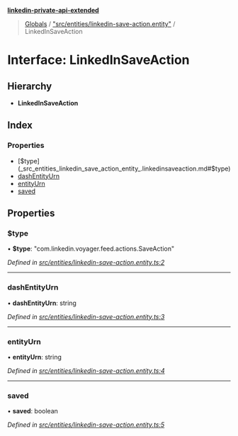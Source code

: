**[linkedin-private-api-extended](../README.md)**

> [Globals](../globals.md) / ["src/entities/linkedin-save-action.entity"](../modules/_src_entities_linkedin_save_action_entity_.md) / LinkedInSaveAction

# Interface: LinkedInSaveAction

## Hierarchy

* **LinkedInSaveAction**

## Index

### Properties

* [$type](_src_entities_linkedin_save_action_entity_.linkedinsaveaction.md#$type)
* [dashEntityUrn](_src_entities_linkedin_save_action_entity_.linkedinsaveaction.md#dashentityurn)
* [entityUrn](_src_entities_linkedin_save_action_entity_.linkedinsaveaction.md#entityurn)
* [saved](_src_entities_linkedin_save_action_entity_.linkedinsaveaction.md#saved)

## Properties

### $type

•  **$type**: \"com.linkedin.voyager.feed.actions.SaveAction\"

*Defined in [src/entities/linkedin-save-action.entity.ts:2](https://github.com/khanhtranngoccva/linkedin-private-api/blob/86b0130/src/entities/linkedin-save-action.entity.ts#L2)*

___

### dashEntityUrn

•  **dashEntityUrn**: string

*Defined in [src/entities/linkedin-save-action.entity.ts:3](https://github.com/khanhtranngoccva/linkedin-private-api/blob/86b0130/src/entities/linkedin-save-action.entity.ts#L3)*

___

### entityUrn

•  **entityUrn**: string

*Defined in [src/entities/linkedin-save-action.entity.ts:4](https://github.com/khanhtranngoccva/linkedin-private-api/blob/86b0130/src/entities/linkedin-save-action.entity.ts#L4)*

___

### saved

•  **saved**: boolean

*Defined in [src/entities/linkedin-save-action.entity.ts:5](https://github.com/khanhtranngoccva/linkedin-private-api/blob/86b0130/src/entities/linkedin-save-action.entity.ts#L5)*

